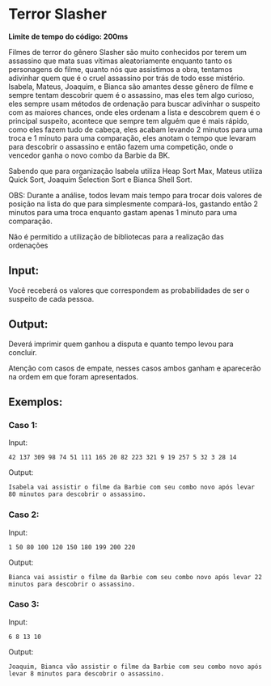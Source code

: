 # Terror Slasher

**Limite de tempo do código: 200ms**

Filmes de terror do gênero Slasher são muito conhecidos por terem um assassino que mata suas vítimas aleatoriamente enquanto tanto os personagens do filme, quanto nós que assistimos a obra, tentamos adivinhar quem que é o cruel assassino por trás de todo esse mistério. Isabela, Mateus, Joaquim, e Bianca são amantes desse gênero de filme e sempre tentam descobrir quem é o assassino, mas eles tem algo curioso, eles sempre usam métodos de ordenação para buscar adivinhar o suspeito com as maiores chances, onde eles ordenam a lista e descobrem quem é o principal suspeito, acontece que sempre tem alguém que é mais rápido, como eles fazem tudo de cabeça, eles acabam levando 2 minutos para uma troca e 1 minuto para uma comparação, eles anotam o tempo que levaram para descobrir o assassino e então fazem uma competição, onde o vencedor ganha o novo combo da Barbie da BK.

Sabendo que para organização Isabela utiliza Heap Sort Max, Mateus utiliza Quick Sort, Joaquim Selection Sort e Bianca Shell Sort.

OBS: Durante a análise, todos levam mais tempo para trocar dois valores de posição na lista do que para simplesmente compará-los, gastando então 2 minutos para uma troca enquanto gastam apenas 1 minuto para uma comparação.

Não é permitido a utilização de bibliotecas para a realização das ordenações

## Input:

Você receberá os valores que correspondem as probabilidades de ser o suspeito de cada pessoa.

## Output:

Deverá imprimir quem ganhou a disputa e quanto tempo levou para concluir.

Atenção com casos de empate, nesses casos ambos ganham e aparecerão na ordem em que foram apresentados.

## Exemplos:

### Caso 1:

Input:
```
42 137 309 98 74 51 111 165 20 82 223 321 9 19 257 5 32 3 28 14
```

Output:
```
Isabela vai assistir o filme da Barbie com seu combo novo após levar 80 minutos para descobrir o assassino.
```

### Caso 2:

Input:
```
1 50 80 100 120 150 180 199 200 220
```

Output:
```
Bianca vai assistir o filme da Barbie com seu combo novo após levar 22 minutos para descobrir o assassino.
```

### Caso 3:

Input:
```
6 8 13 10
```

Output:
```
Joaquim, Bianca vão assistir o filme da Barbie com seu combo novo após levar 8 minutos para descobrir o assassino.
```
